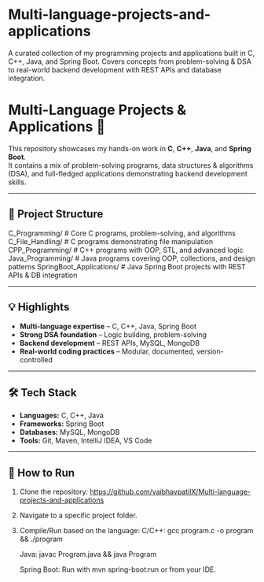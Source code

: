 # Multi-language-projects-and-applications
A curated collection of my programming projects and applications built in C, C++, Java, and Spring Boot. Covers concepts from problem-solving &amp; DSA to real-world backend development with REST APIs and database integration.

# Multi-Language Projects & Applications 🚀

This repository showcases my hands-on work in **C**, **C++**, **Java**, and **Spring Boot**.  
It contains a mix of problem-solving programs, data structures & algorithms (DSA), and full-fledged applications demonstrating backend development skills.

---

## 📂 Project Structure
C_Programming/ # Core C programs, problem-solving, and algorithms
C_File_Handling/ # C programs demonstrating file manipulation
CPP_Programming/ # C++ programs with OOP, STL, and advanced logic
Java_Programming/ # Java programs covering OOP, collections, and design patterns
SpringBoot_Applications/ # Java Spring Boot projects with REST APIs & DB integration


---

## 💡 Highlights
- **Multi-language expertise** – C, C++, Java, Spring Boot
- **Strong DSA foundation** – Logic building, problem-solving
- **Backend development** – REST APIs, MySQL, MongoDB
- **Real-world coding practices** – Modular, documented, version-controlled

---

## 🛠 Tech Stack
- **Languages:** C, C++, Java
- **Frameworks:** Spring Boot
- **Databases:** MySQL, MongoDB
- **Tools:** Git, Maven, IntelliJ IDEA, VS Code

---

## 📜 How to Run
1. Clone the repository:
            https://github.com/vaibhavpatilX/Multi-language-projects-and-applications
2. Navigate to a specific project folder.

3. Compile/Run based on the language:
      C/C++: gcc program.c -o program && ./program
      
      Java: javac Program.java && java Program
      
      Spring Boot: Run with mvn spring-boot:run or from your IDE.
      
      

